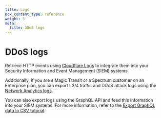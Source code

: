 ```yaml
---
title: Logs
pcx_content_type: reference
weight: 5
meta:
  title: DDoS logs
---
```


# DDoS logs

Retrieve HTTP events using [Cloudflare Logs](/logs/) to integrate them into your Security Information and Event Management (SIEM) systems.

Additionally, if you are a Magic Transit or a Spectrum customer on an Enterprise plan, you can export L3/4 traffic and DDoS attack logs using the [Network Analytics logs](/logs/reference/log-fields/account/network_analytics_logs/). 

You can also export logs using the GraphQL API and feed this information into your SIEM systems. For more information, refer to the [Export GraphQL data to CSV tutorial](/analytics/graphql-api/tutorials/export-graphql-to-csv/).
